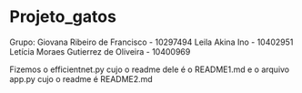 # Projeto_gatos

Grupo:
Giovana Ribeiro de Francisco - 10297494
Leila Akina Ino - 10402951
Letícia Moraes Gutierrez de Oliveira - 10400969

Fizemos o efficientnet.py cujo o readme dele é o README1.md e o arquivo app.py cujo o readme é README2.md
